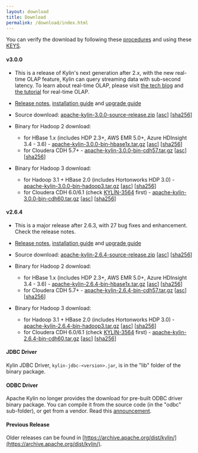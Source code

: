 ```yaml
---
layout: download
title: Download
permalink: /download/index.html
---
```


You can verify the download by following these [procedures](https://www.apache.org/info/verification.html) and using these [KEYS](https://www.apache.org/dist/kylin/KEYS).

#### v3.0.0
- This is a release of Kylin's next generation after 2.x, with the new real-time OLAP feature, Kylin can query streaming data with sub-second latency. To learn about real-time OLAP, please visit [the tech blog](/blog/2019/04/12/rt-streaming-design/) and [the tutorial](/docs30/tutorial/realtime_olap.html) for real-time OLAP.
- [Release notes](/docs30/release_notes.html), [installation guide](/docs30/install/index.html) and [upgrade guide](/docs30/howto/howto_upgrade.html)
- Source download: [apache-kylin-3.0.0-source-release.zip](https://www.apache.org/dyn/closer.cgi/kylin/apache-kylin-3.0.0/apache-kylin-3.0.0-source-release.zip) \[[asc](https://www.apache.org/dist/kylin/apache-kylin-3.0.0/apache-kylin-3.0.0-source-release.zip.asc)\] \[[sha256](https://www.apache.org/dist/kylin/apache-kylin-3.0.0/apache-kylin-3.0.0-source-release.zip.sha256)\]
- Binary for Hadoop 2 download:
  - for HBase 1.x (includes HDP 2.3+, AWS EMR 5.0+, Azure HDInsight 3.4 - 3.6) - [apache-kylin-3.0.0-bin-hbase1x.tar.gz](https://www.apache.org/dyn/closer.cgi/kylin/apache-kylin-3.0.0/apache-kylin-3.0.0-bin-hbase1x.tar.gz) \[[asc](https://www.apache.org/dist/kylin/apache-kylin-3.0.0/apache-kylin-3.0.0-bin-hbase1x.tar.gz.asc)\] \[[sha256](https://www.apache.org/dist/kylin/apache-kylin-3.0.0/apache-kylin-3.0.0-bin-hbase1x.tar.gz.sha256)\]
  - for Cloudera CDH 5.7+ - [apache-kylin-3.0.0-bin-cdh57.tar.gz](https://www.apache.org/dyn/closer.cgi/kylin/apache-kylin-3.0.0/apache-kylin-3.0.0-bin-cdh57.tar.gz) \[[asc](https://www.apache.org/dist/kylin/apache-kylin-3.0.0/apache-kylin-3.0.0-bin-cdh57.tar.gz.asc)\] \[[sha256](https://www.apache.org/dist/kylin/apache-kylin-3.0.0/apache-kylin-3.0.0-bin-cdh57.tar.gz.sha256)\]

- Binary for Hadoop 3 download:
  - for Hadoop 3.1 + HBase 2.0 (includes Hortonworks HDP 3.0) - [apache-kylin-3.0.0-bin-hadoop3.tar.gz](https://www.apache.org/dyn/closer.cgi/kylin/apache-kylin-3.0.0/apache-kylin-3.0.0-bin-hadoop3.tar.gz) \[[asc](https://www.apache.org/dist/kylin/apache-kylin-3.0.0/apache-kylin-3.0.0-bin-hadoop3.tar.gz.asc)\] \[[sha256](https://www.apache.org/dist/kylin/apache-kylin-3.0.0/apache-kylin-3.0.0-bin-hadoop3.tar.gz.sha256)\]
  - for Cloudera CDH 6.0/6.1 (check [KYLIN-3564](https://issues.apache.org/jira/browse/KYLIN-3564) first) - [apache-kylin-3.0.0-bin-cdh60.tar.gz](https://www.apache.org/dyn/closer.cgi/kylin/apache-kylin-3.0.0/apache-kylin-3.0.0-bin-cdh60.tar.gz) \[[asc](https://www.apache.org/dist/kylin/apache-kylin-3.0.0/apache-kylin-3.0.0-bin-cdh60.tar.gz.asc)\] \[[sha256](https://www.apache.org/dist/kylin/apache-kylin-3.0.0/apache-kylin-3.0.0-bin-cdh60.tar.gz.sha256)\]

#### v2.6.4
- This is a major release after 2.6.3, with 27 bug fixes and enhancement. Check the release notes.
- [Release notes](/docs/release_notes.html), [installation guide](/docs/install/index.html) and [upgrade guide](/docs/howto/howto_upgrade.html)
- Source download: [apache-kylin-2.6.4-source-release.zip](https://www.apache.org/dyn/closer.cgi/kylin/apache-kylin-2.6.4/apache-kylin-2.6.4-source-release.zip) \[[asc](https://www.apache.org/dist/kylin/apache-kylin-2.6.4/apache-kylin-2.6.4-source-release.zip.asc)\] \[[sha256](https://www.apache.org/dist/kylin/apache-kylin-2.6.4/apache-kylin-2.6.4-source-release.zip.sha256)\]
- Binary for Hadoop 2 download:
  - for HBase 1.x (includes HDP 2.3+, AWS EMR 5.0+, Azure HDInsight 3.4 - 3.6) - [apache-kylin-2.6.4-bin-hbase1x.tar.gz](https://www.apache.org/dyn/closer.cgi/kylin/apache-kylin-2.6.4/apache-kylin-2.6.4-bin-hbase1x.tar.gz) \[[asc](https://www.apache.org/dist/kylin/apache-kylin-2.6.4/apache-kylin-2.6.4-bin-hbase1x.tar.gz.asc)\] \[[sha256](https://www.apache.org/dist/kylin/apache-kylin-2.6.4/apache-kylin-2.6.4-bin-hbase1x.tar.gz.sha256)\]
  - for Cloudera CDH 5.7+ - [apache-kylin-2.6.4-bin-cdh57.tar.gz](https://www.apache.org/dyn/closer.cgi/kylin/apache-kylin-2.6.4/apache-kylin-2.6.4-bin-cdh57.tar.gz) \[[asc](https://www.apache.org/dist/kylin/apache-kylin-2.6.4/apache-kylin-2.6.4-bin-cdh57.tar.gz.asc)\] \[[sha256](https://www.apache.org/dist/kylin/apache-kylin-2.6.4/apache-kylin-2.6.4-bin-cdh57.tar.gz.sha256)\]

- Binary for Hadoop 3 download:
  - for Hadoop 3.1 + HBase 2.0 (includes Hortonworks HDP 3.0) - [apache-kylin-2.6.4-bin-hadoop3.tar.gz](https://www.apache.org/dyn/closer.cgi/kylin/apache-kylin-2.6.4/apache-kylin-2.6.4-bin-hadoop3.tar.gz) \[[asc](https://www.apache.org/dist/kylin/apache-kylin-2.6.4/apache-kylin-2.6.4-bin-hadoop3.tar.gz.asc)\] \[[sha256](https://www.apache.org/dist/kylin/apache-kylin-2.6.4/apache-kylin-2.6.4-bin-hadoop3.tar.gz.sha256)\]
  - for Cloudera CDH 6.0/6.1 (check [KYLIN-3564](https://issues.apache.org/jira/browse/KYLIN-3564) first) - [apache-kylin-2.6.4-bin-cdh60.tar.gz](https://www.apache.org/dyn/closer.cgi/kylin/apache-kylin-2.6.4/apache-kylin-2.6.4-bin-cdh60.tar.gz) \[[asc](https://www.apache.org/dist/kylin/apache-kylin-2.6.4/apache-kylin-2.6.4-bin-cdh60.tar.gz.asc)\] \[[sha256](https://www.apache.org/dist/kylin/apache-kylin-2.6.4/apache-kylin-2.6.4-bin-cdh60.tar.gz.sha256)\]

#### JDBC Driver

Kylin JDBC Driver, `kylin-jdbc-<version>.jar`, is in the "lib" folder of the binary package.

#### ODBC Driver

Apache Kylin no longer provides the download for pre-built ODBC driver binary package. You can compile it from the source code (in the "odbc" sub-folder), or get from a vendor. Read this [announcement](http://apache-kylin.74782.x6.nabble.com/Kylin-ODBC-driver-is-removed-from-download-page-td12928.html).

#### Previous Release

Older releases can be found in [https://archive.apache.org/dist/kylin/](https://archive.apache.org/dist/kylin/).
